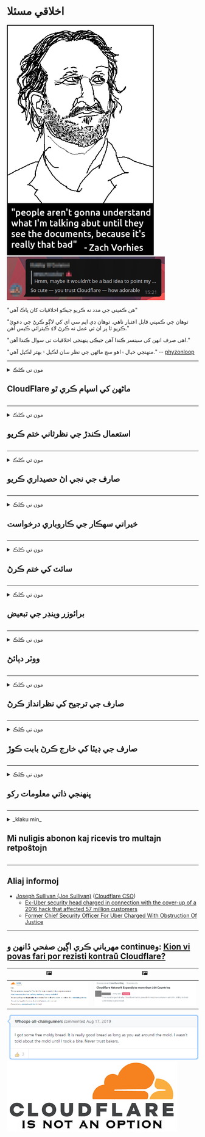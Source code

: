 # اخلاقي مسئلا

![](../image/itsreallythatbad.jpg)
![](../image/telegram/c81238387627b4bfd3dcd60f56d41626.jpg)

"هن ڪمپني جي مدد نه ڪريو جيڪو اخلاقيات کان پاڪ آهي"

"توھان جي ڪمپني قابل اعتبار ناھي. توهان ڊي ايم سي اي کي لاڳو ڪرڻ جي دعويٰ ڪريو ٿا پر ان تي عمل نه ڪرڻ لاءِ ڪيترائي ڪيس آهن."

"اهي صرف انهن کي سينسر ڪندا آهن جيڪي پنهنجي اخلاقيات تي سوال ڪندا آهن."

"منهنجي خيال ۾ اهو سچ ماڻهن جي نظر سان لڪيل ۽ بهتر لڪيل آهي."  -- [phyzonloop](https://twitter.com/phyzonloop)


---


<details>
<summary>مون تي ڪلڪ

## CloudFlare ماڻهن کي اسپام ڪري ٿو
</summary>


Cloudflare غير-Cloudflare استعمال ڪندڙن کي اسپام اي ميلون موڪلي رهيو آهي.

- صرف انهن صارفن کي اي ميلون موڪليو جيڪي آپٽ ڪيو آهي
- جڏهن صارف چوندو ”اسٽاپ“ ، پوءِ اي ميل موڪلڻ بند ڪريو

اهو سادو آهي. پر Cloudflare پرواهه ناهي.
ڪلائوڊ فلير پنهنجي سروس استعمال ڪندي چيو ته سمورن اسپامرز يا حملو ڪندڙن کي روڪي سگهجي ٿو.
Cloudflare کي چالو ڪرڻ کان بغير اسان Cloudflare کي ڪيئن روڪي سگهون ٿا؟


| 🖼 | 🖼 |
| --- | --- |
| ![](../image/cfspam01.jpg) | ![](../image/cfspam03.jpg) |
| ![](../image/cfspam02.jpg) | ![](../image/cfspambrittany.jpg)<br>![](../image/cfspamtwtr.jpg) |

</details>

---

<details>
<summary>مون تي ڪلڪ

## استعمال ڪندڙ جي نظرثاني ختم ڪريو
</summary>


Cloudflare سينسر منفي تبصرا.
جيڪڏهن توهان Twitter تي Anti-Cloudflare متن پوسٽ ڪريو ، توهان وٽ هڪ پيغام آهي ته Cloudflare ملازم کان ”نه ، اهو ناهي“ پيغام سان جواب مليو.
جيڪڏهن توهان ڪنهن به جائزي واري سائيٽ تي منفي جائزو پوسٽ ڪندا آهيو ، اهي سينسر ڪرڻ جي ڪوشش ڪندا.


| 🖼 | 🖼 |
| --- | --- |
| ![](../image/cfcenrev_01.jpg)<br>![](../image/cfcenrev_02.jpg) | ![](../image/cfcenrev_03.jpg) |

</details>

---

<details>
<summary>مون تي ڪلڪ

## صارف جي نجي اڻ حصيداري ڪريو
</summary>


ڪلائوڊ فلير کي وڏي پيماني تي تڪليف وارو مسئلو آهي.
Cloudflare انهن معلومات جي حصيداري ڪندو آهي جيڪي ميزباني ڪيل سائيٽن بابت شڪايت ڪن ٿيون.
اهي ڪڏهن ڪڏهن توهان کان پڇن ٿا ته توهان جي صحيح سڃاڻپ فراهم ڪريو.
جيڪڏهن توهان بدمعاشي ، حملو ، ڇڙواڳ يا قتل نٿا ڪرڻ چاهيو ، توهان ڀلي ڪليڊ فليڊڊ ويب سائيٽن کان پري رهو.


| 🖼 | 🖼 |
| --- | --- |
| ![](../image/cfdox_what.jpg) | ![](../image/cfdox_swat.jpg) |
| ![](../image/cfdox_kill.jpg) | ![](../image/cfdox_threat.jpg) |
| ![](../image/cfdox_dox.jpg) | ![](../image/cfdox_ex1.jpg) |
| ![](../image/cfabuseform.jpg) | ![](../image/cfdox_ex2.jpg) |

</details>

---

<details>
<summary>مون تي ڪلڪ

## خيراتي سهڪار جي ڪاروباري درخواست
</summary>


CloudFlare خيراتي مدد لاءِ پڇندي آهي.
اها تمام حيران ڪندڙ ڳالهه آهي ته هڪ آمريڪي ڪارپوريشن غير منافع بخش تنظيمن سان گڏ خيرات لاءِ به چوندو هو ، جيڪي سٺا سبب آهن.
جيڪڏهن توهان ماڻهن کي بلاڪ ڪرڻ يا ٻين ماڻهن جو وقت ضايع ڪرڻ پسند ڪندا ، توهان شايد ڪلائوڊ فليئر ملازمن لاءِ ڪجهه پيزا آرڊر ڪرڻ چاهيندا.


![](../image/cfdonate.jpg)

</details>

---

<details>
<summary>مون تي ڪلڪ

## سائٽ کي ختم ڪرڻ
</summary>


جيڪڏهن توهان اوچتو سائيٽ هيٺ ٿي وئي ته ڇا ڪندؤ؟
اهي رپورٽون آهن ته Cloudflare خاموشي سان صارف جي تشڪيل کي ختم ڪري رهي آهي يا بغير ڪنهن وارننگ جي سروس بند ڪري رهي آهي.
اسان صلاح ڏيو ته توهان بهتر فراهم ڪندڙ ڳولي.

![](../image/cftmnt.jpg)

</details>

---

<details>
<summary>مون تي ڪلڪ

## برائوزر وينڊر جي تبعيض
</summary>


CloudFlare فائر برائوز استعمال ڪرڻ وارن کي ترجيح ڏي ٿو جڏهن تور مٿان نان-برائوزر برائوزر جي استعمال ڪندڙن کي دشمني وارو علاج ڏي.
Tor صارف جن جا صحيح طور تي غير مفت جاوا اسڪرپٽ تي عمل ڪرڻ کان انڪار ڪن ٿا انهن کي دشمني وارو علاج به ملي ٿو.
هن رسائي جي اڻ برابري هڪ نيٽورڪ غير جانبداري جو غلط استعمال ۽ طاقت جو غلط استعمال آهي.

![](../image/browdifftbcx.gif)

- کاٻو: تور برائوزر ، سا Rightي: ڪروم. ساڳيو IP پتو.

![](../image/browserdiff.jpg)

- کاٻي: تور برائوزر جاوا اسڪرپٽ کي معذور ، ڪوڪي کي فعال ڪيو ويو
- سا Rightو: ڪروم جاوا اسڪرپٽ فعال ، ڪوڪي معذور

![](../image/cfsiryoublocked.jpg)

- QuteBrowser (بغير برائوزر) جي تور (Clearnet IP)

| ***برائوزر*** | ***رسائي جي علاج*** |
| --- | --- |
| Tor Browser (جاوا اسڪرپٽ کي فعال ڪيو ويو) | رسائي جي اجازت |
| Firefox (جاوا اسڪرپٽ کي فعال ڪيو ويو) | رسائي خراب ٿي وئي |
| Chromium (جاوا اسڪرپٽ کي فعال ڪيو ويو) | رسائي خراب ٿي وئي |
| Chromium or Firefox (جاوا اسڪرپٽ معذور آهي) | رسائي رد ڪئي وئي |
| Chromium or Firefox (ڪوڪيي معذور آهي) | رسائي رد ڪئي وئي |
| QuteBrowser | رسائي رد ڪئي وئي |
| lynx | رسائي رد ڪئي وئي |
| w3m | رسائي رد ڪئي وئي |
| wget | رسائي رد ڪئي وئي |


آسان چئلينج حل ڪرڻ لاءِ آڊيو بٽڻ ڇو استعمال نه ڪيو وڃي؟

ها ، هڪ آڊيو بٽڻ آهي ، پر اهو هميشه طور تي ڪم نه ڪندو آهي تور تي.
توھان کي ھي ميسيج ملندو جڏھن توھان ان کي دٻايو:

```
بعد ۾ ٻيهر ڪوشش ڪريو
شايد توهان جو ڪمپيوٽر يا نيٽورڪ خودڪار سوالن وارو موڪلي رهيو آهي.
اسان جي استعمال ڪندڙن کي تحفظ ڏيڻ لاءِ اسان توهان جي درخواست تي هاڻي عمل نٿا ڪري سگهون.
وڌيڪ تفصيل لاءِ اسان جي مدد واري صفحي جو دورو ڪريو
```

</details>

---

<details>
<summary>مون تي ڪلڪ

## ووٽر دٻائڻ
</summary>


يو ايس رياستن ۾ ووٽر آخر ۾ ووٽ ڏيڻ لاءِ رجسٽريشن ڪندا آهن رياست جي سيڪريٽري پنهنجي ويب سائيٽ تي سندن رهائش واري رياست ۾.
ريپبلڪن جي ڪنٽرول واري رياست سيڪريٽري جون آفيسون ڪلائوڊ فليئر ذريعي رياست جي سيڪريٽري جي ويب سائيٽ کي پيش ڪندي ووٽر دٻاءُ ۾ مشغول آهن.
Cloudflare جي تور استعمال ڪندڙن جي ميزباني علاج ، ان جي MITM پوزيشن نگراني جي مرڪزي گلوبل نقطي جي طور تي ، ۽ ان جو نقصانڪار ڪردار مجموعي طور تي ايندڙ ووٽرن کي رجسٽريشن کان گريز ڪري ٿو.
خاص ڪري لبرلز رازداري کي هٿي ڏيڻ جو رجحان رکن ٿا.
ووٽر رجسٽريشن فارم ووٽر جي سياسي دباو ، ذاتي جسماني پتو ، سماجي تحفظ نمبر ، ۽ dateم جي تاريخ جي باري ۾ حساس معلومات گڏ ڪندا آهن.
اڪثر رياستون صرف معلومات جو هڪ ذيلي حصو عوامي طور تي دستياب ڪنديون آهن ، پر Cloudflare ان معلومات کي ڏسي ٿو جڏهن ڪو ماڻهو ووٽ ڏيڻ لاءِ رجسٽر ٿيو.

نوٽ ڪيو ته ڪاغذ جي رجسٽريشن Cloudflare جي ڀڃڪڙي نه ڪندو آهي ڇاڪاڻ ته سيڪريٽري آف اسٽيٽ ڊيٽا داخلا اسٽاف ورڪرز شايد ڊيٽا داخل ڪرڻ لاءِ Cloudflare ويب سائيٽ استعمال ڪندا.

| 🖼 | 🖼 |
| --- | --- |
| ![](../image/cfvotm_01.jpg) | ![](../image/cfvotm_02.jpg) |

- Change.org ووٽن کي گڏ ڪرڻ ۽ ڪم وٺڻ لاءِ هڪ مشهور ويبسائيٽ آهي.
“ماڻهو هر جاءِ تي مهم شروع ڪري رهيا آهن ، حمايت ڪندڙن کي متحرڪ ڪري رهيا آهن ، ۽ فيصلن تي عمل ڪرڻ لاءِ فيصلا ڪرڻ وارا حل ڪرڻ”
بدقسمتي سان ، گهڻا ماڻهو Cloud.org جي جارحتي فلٽر جي ڪري Change.org کي بلڪل نه ڏسي سگهندا آهن.
انهن کي درخواستن تي دستخط ڪرڻ کان روڪيو پيو وڃي ، انهي ڪري انهن کي جمهوري عمل کان پري ڪيو ويو.
ٻيون غير ڪلائوڊ فليڊرڊ پليٽ فارم استعمال ڪرڻ جهڙوڪ اوپن پيٽيشن مسئلو کي حل ڪرڻ ۾ مدد ڪري ٿو.

| 🖼 | 🖼 |
| --- | --- |
| ![](../image/changeorgasn.jpg) | ![](../image/changeorgtor.jpg) |

- Cloudflare جو "ايٿينين پروجيڪٽ" رياست ۽ مڪاني چونڊ ويب سائيٽن کي مفت انٽرنيشنل سطح تحفظ فراهم ڪري ٿو.
انهن چيو ته ”انهن جا حلقا چونڊ جي accessاڻ ۽ ووٽر رجسٽريشن تائين رسائي ڪري سگهن ٿا“ پر اهو ڪوڙ آهي ڇاڪاڻ ته ڪيترائي ماڻهو صرف سائيٽ کي برائوز نٿا ڪري سگهن.

</details>

---

<details>
<summary>مون تي ڪلڪ

## صارف جي ترجيح کي نظرانداز ڪرڻ
</summary>


جيڪڏهن توهان ڪجهه چونڊيندا ، توهان توقع ڪندا ته توهان انهي بابت ڪوبه اي ميل حاصل نه ڪندا.
Cloudflare صارف جي ترجيح کي نظرانداز ڪيو ۽ ڪسٽمر جي رضامندي کان بغير ٽئين پارٽي ڪارپوريشنن سان ڊيٽا شيئر ڪري.
جيڪڏهن توهان انهن جو مفت منصوبو استعمال ڪري رهيا آهيو ، اهي ڪڏهن ڪڏهن توهان کي م ميلون سبسڪرپشن خريد ڪرڻ لاءِ پڇنديا آهن.

![](../image/cfviopl_tp.jpg)

</details>

---

<details>
<summary>مون تي ڪلڪ

## صارف جي ڊيٽا کي خارج ڪرڻ بابت ڪوڙ
</summary>


هن اڳوڻي ڪلائوڊ فليئر گراهڪ بلاگ موجب ، ڪلائوڊ فليئر اڪائونٽس ختم ڪرڻ جي باري ۾ ڪوڙ ڳالهائي رهيو آهي.
اadaysڪلهه ، ڪيتريون ڪمپنيون توهان جي اڪائونٽ کي بند يا ختم ڪرڻ بعد توهان جو ڊيٽا رکن ٿيون.
ڪيتريون ئي سٺيون ڪمپنيون ان بابت پنهنجي رازداري پاليسي ۾ ذڪر ڪنديون آهن.
ڪلائو فليئر؟ نه.

```
2019-08-05 CloudFlare مون کي تصديق ڪندي موڪلي هئي ته اهي منهنجو اڪائونٽ هٽائيندا هئا.
2019-10-02 مون CloudFlare کان هڪ اي ميل حاصل ڪئي "ڇاڪاڻ ته مان گراهڪ آهيان"
```

Cloudflare لفظ "هٽايو" بابت نه didn'tاڻيو هو.
جيڪڏهن اهو واقعي ڪ removedيو ويو ، انهي اڳوڻي گراهڪ کي اي ميل ڇو ملي؟
هن اهو پڻ ذڪر ڪيو آهي ته Cloudflare جي رازداري پاليسي جو ذڪر نه آهي.

```
انهن جي نئين رازداري واري پاليسي سال ۾ ڊيٽا کي برقرار رکڻ جو ڪو ذڪر ناهي.
```

![](../image/cfviopl_notdel.jpg)

Cloudflare تي توهان ڪيئن اعتماد ڪري سگهو ٿا جيڪڏهن انهن جي رازداري پاليسي LIE آهي؟

</details>

---

<details>
<summary>مون تي ڪلڪ

## پنهنجي ذاتي معلومات رکو
</summary>


Cloudflare اڪائونٽ کي ختم ڪرڻ سخت سطح آهي.

```
”اڪاؤنٽ“ ڪيٽيگري جو استعمال ڪندي سپورٽ ٽڪيٽ جمع ڪرايو ،
۽ پيغام جي جسم ۾ اڪائونٽ ختم ڪرڻ جي درخواست ڪريو.
توهان کي ڊومين نه هجڻ گهرجي پهرين توهان جي اڪائونٽ سان منسلڪ يا ڪريڊٽ ڪارڊ ختم ڪرڻ جي درخواست ڪرڻ کان پهريان.
```

توهان کي اها تصديق واري اي ميل ملي ويندي.

![](../image/cf_deleteandkeep.jpg)

”اسان توهان جي خارج ٿيڻ جي درخواست تي عمل ڪرڻ شروع ڪيو آهي“ پر ”اسان توهان جي ذاتي معلومات جاري رکنداسين“.

ڇا توهان هن تي "اعتبار" ڪري سگهو ٿا؟

</details>

---

<details>
<summary>_klaku min_

## Mi nuligis abonon kaj ricevis tro multajn retpoŝtojn
</summary>


La uzanto nuligis sian 'Cloudflare stream' abonon kaj li ricevas retpoŝtajn memorigilojn ĉiutage por rememorigi lin pri nuligita abono.
Ne estas malaprobita butono. Kiel vi ĉesas ĉi tiun frenezon?

![](../image/barrageemailcancelsubscription.jpg)

Cloudflare diris al ĉi tiu uzanto kontakti subtenteamo kaj peti ĉiujn viajn enhavojn forigi.

- [t](https://web.archive.org/web/20210412165334/https://twitter.com/JohnHaldson/status/1381651569247088650)

</details>

---

## Aliaj informoj

- [Joseph Sullivan (Joe Sullivan)](../cloudflare_inc/cloudflare_members.md) ([Cloudflare CSO](https://twitter.com/eastdakota/status/1296522269313785862))
  - [Ex-Uber security head charged in connection with the cover-up of a 2016 hack that affected 57 million customers](https://www.businessinsider.com/uber-data-hack-security-head-joe-sullivan-charged-cover-up-2020-8)
  - [Former Chief Security Officer For Uber Charged With Obstruction Of Justice](https://www.justice.gov/usao-ndca/pr/former-chief-security-officer-uber-charged-obstruction-justice)


---

## مهرباني ڪري اڳين صفحي ڏانهن و continueو:   [Kion vi povas fari por rezisti kontraŭ Cloudflare?](sd.action.md)

|  🖼  |  🖼 |
| --- | --- |
| ![](../image/cfcommunity_ban.jpg) | ![](../image/censor_cloudflare_blogcomment.jpg) |

![](../image/freemoldybread.jpg)
![](../image/cfisnotanoption.jpg)
